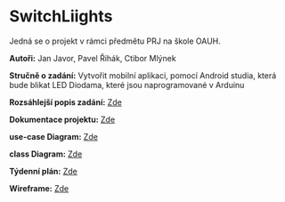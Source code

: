 # SwitchLiights
<p>Jedná se o projekt v rámci předmětu PRJ na škole OAUH.</p>
<p><b>Autoři:</b> Jan Javor, Pavel Řihák, Ctibor Mlýnek</p>
<p><b>Stručně o zadání:</b> Vytvořit mobilní aplikaci, pomocí Android studia, která bude blikat LED Diodama, které jsou naprogramované v Arduinu</p>
<p><b>Rozsáhlejší popis zadání:</b> <a href="https://github.com/realfaid/SchoolProject/blob/main/doc/Dokumentace.md">Zde</a></p>
<p><b>Dokumentace projektu:</b> <a href="https://github.com/realfaid/SwitchLiights/blob/main/doc/SwitchLiights%20Dokumentace.pdf">Zde</a></p>
<p><b>use-case Diagram:</b> <a href="https://github.com/realfaid/SchoolProject/blob/main/doc/Diagram.jpeg">Zde</a></p>
<p><b>class Diagram:</b> <a href="https://github.com/realfaid/SwitchLiights/blob/main/doc/class%20UML.png">Zde</a></p>
<p><b>Týdenní plán:</b> <a href="https://github.com/realfaid/SchoolProject/blob/main/plan.md">Zde</a></p>
<p><b>Wireframe:</b> <a href="https://github.com/realfaid/SwitchLiights/blob/main/doc/wireframe.jpg">Zde</a></p>

